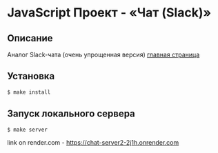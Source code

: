 # JavaScript Проект - «Чат (Slack)»
## Описание
Аналог Slack-чата (очень упрощенная версия)
[главная страница](https://chat-server2-2j1h.onrender.com)



## Установка

```sh
$ make install
```

## Запуск локального сервера

```sh
$ make server

```


link on render.com - https://chat-server2-2j1h.onrender.com